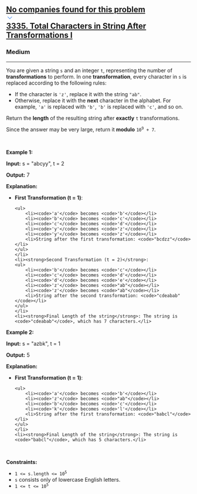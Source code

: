 <h2><a href="https://leetcode.com/problems/total-characters-in-string-after-transformations-i/"><div id="big-omega-company-tags"><div id="big-omega-topbar"><div class="companyTagsContainer" style="overflow-x: scroll; flex-wrap: nowrap;"><div class="companyTagsContainer--tag">No companies found for this problem</div></div><div class="companyTagsContainer--chevron"><div><svg version="1.1" id="icon" xmlns="http://www.w3.org/2000/svg" xmlns:xlink="http://www.w3.org/1999/xlink" x="0px" y="0px" viewBox="0 0 32 32" fill="#4087F1" xml:space="preserve" style="width: 20px;"><polygon points="16,22 6,12 7.4,10.6 16,19.2 24.6,10.6 26,12 "></polygon><rect id="_x3C_Transparent_Rectangle_x3E_" class="st0" fill="none" width="32" height="32"></rect></svg></div></div></div></div>3335. Total Characters in String After Transformations I</a></h2><h3>Medium</h3><hr><div><p>You are given a string <code>s</code> and an integer <code>t</code>, representing the number of <strong>transformations</strong> to perform. In one <strong>transformation</strong>, every character in <code>s</code> is replaced according to the following rules:</p>

<ul>
	<li>If the character is <code>'z'</code>, replace it with the string <code>"ab"</code>.</li>
	<li>Otherwise, replace it with the <strong>next</strong> character in the alphabet. For example, <code>'a'</code> is replaced with <code>'b'</code>, <code>'b'</code> is replaced with <code>'c'</code>, and so on.</li>
</ul>

<p>Return the <strong>length</strong> of the resulting string after <strong>exactly</strong> <code>t</code> transformations.</p>

<p>Since the answer may be very large, return it <strong>modulo</strong><!-- notionvc: eb142f2b-b818-4064-8be5-e5a36b07557a --> <code>10<sup>9</sup> + 7</code>.</p>

<p>&nbsp;</p>
<p><strong class="example">Example 1:</strong></p>

<div class="example-block">
<p><strong>Input:</strong> <span class="example-io">s = "abcyy", t = 2</span></p>

<p><strong>Output:</strong> <span class="example-io">7</span></p>

<p><strong>Explanation:</strong></p>

<ul>
	<li><strong>First Transformation (t = 1)</strong>:

	<ul>
		<li><code>'a'</code> becomes <code>'b'</code></li>
		<li><code>'b'</code> becomes <code>'c'</code></li>
		<li><code>'c'</code> becomes <code>'d'</code></li>
		<li><code>'y'</code> becomes <code>'z'</code></li>
		<li><code>'y'</code> becomes <code>'z'</code></li>
		<li>String after the first transformation: <code>"bcdzz"</code></li>
	</ul>
	</li>
	<li><strong>Second Transformation (t = 2)</strong>:
	<ul>
		<li><code>'b'</code> becomes <code>'c'</code></li>
		<li><code>'c'</code> becomes <code>'d'</code></li>
		<li><code>'d'</code> becomes <code>'e'</code></li>
		<li><code>'z'</code> becomes <code>"ab"</code></li>
		<li><code>'z'</code> becomes <code>"ab"</code></li>
		<li>String after the second transformation: <code>"cdeabab"</code></li>
	</ul>
	</li>
	<li><strong>Final Length of the string</strong>: The string is <code>"cdeabab"</code>, which has 7 characters.</li>
</ul>
</div>

<p><strong class="example">Example 2:</strong></p>

<div class="example-block">
<p><strong>Input:</strong> <span class="example-io">s = "azbk", t = 1</span></p>

<p><strong>Output:</strong> <span class="example-io">5</span></p>

<p><strong>Explanation:</strong></p>

<ul>
	<li><strong>First Transformation (t = 1)</strong>:

	<ul>
		<li><code>'a'</code> becomes <code>'b'</code></li>
		<li><code>'z'</code> becomes <code>"ab"</code></li>
		<li><code>'b'</code> becomes <code>'c'</code></li>
		<li><code>'k'</code> becomes <code>'l'</code></li>
		<li>String after the first transformation: <code>"babcl"</code></li>
	</ul>
	</li>
	<li><strong>Final Length of the string</strong>: The string is <code>"babcl"</code>, which has 5 characters.</li>
</ul>
</div>

<p>&nbsp;</p>
<p><strong>Constraints:</strong></p>

<ul>
	<li><code>1 &lt;= s.length &lt;= 10<sup>5</sup></code></li>
	<li><code>s</code> consists only of lowercase English letters.</li>
	<li><code>1 &lt;= t &lt;= 10<sup>5</sup></code></li>
</ul>
</div>